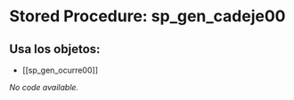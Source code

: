 # Stored Procedure: sp_gen_cadeje00

## Usa los objetos:
- [[sp_gen_ocurre00]]

*No code available.*
